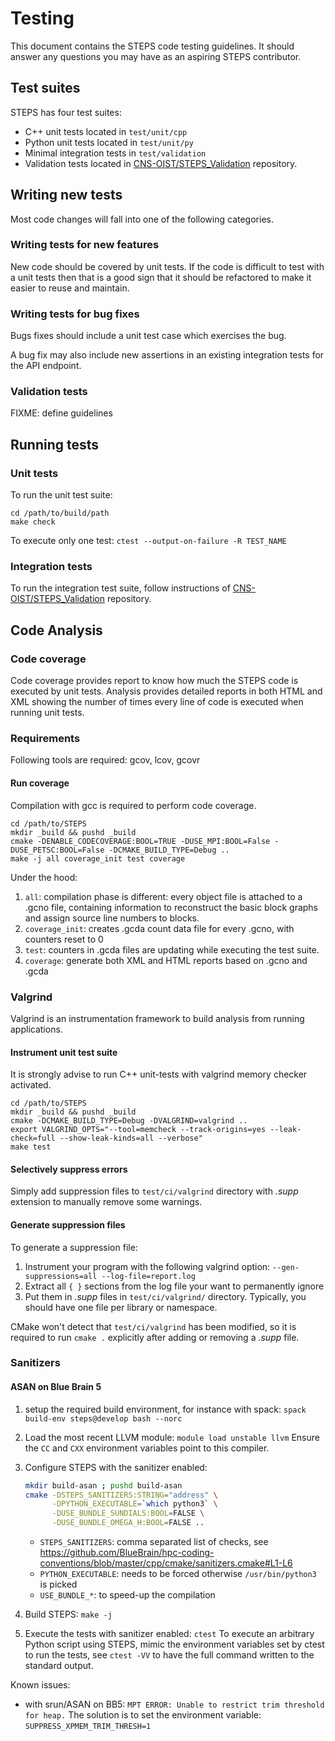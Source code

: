 # Testing

This document contains the STEPS code testing guidelines. It should answer any
questions you may have as an aspiring STEPS contributor.

## Test suites

STEPS has four test suites:

* C++ unit tests located in `test/unit/cpp`
* Python unit tests located in `test/unit/py`
* Minimal integration tests in `test/validation`
* Validation tests located in [CNS-OIST/STEPS_Validation](https://github.com/CNS-OIST/STEPS_Validation)
repository.

## Writing new tests

Most code changes will fall into one of the following categories.

### Writing tests for new features

New code should be covered by unit tests. If the code is difficult to test with
a unit tests then that is a good sign that it should be refactored to make it
easier to reuse and maintain.

### Writing tests for bug fixes

Bugs fixes should include a unit test case which exercises the bug.

A bug fix may also include new assertions in an existing integration tests for the
API endpoint.

### Validation tests

FIXME: define guidelines

## Running tests

### Unit tests
To run the unit test suite:

```
cd /path/to/build/path
make check
```

To execute only one test: `ctest --output-on-failure -R TEST_NAME`

### Integration tests

To run the integration test suite, follow instructions of
[CNS-OIST/STEPS_Validation](https://github.com/CNS-OIST/STEPS_Validation)
repository.


## Code Analysis

### Code coverage

Code coverage provides report to know how much the STEPS code is executed
by unit tests. Analysis provides detailed reports in both HTML and XML
showing the number of times every line of code is executed when running
unit tests.

### Requirements

Following tools are required: gcov, lcov, gcovr

#### Run coverage

Compilation with gcc is required to perform code coverage.

```
cd /path/to/STEPS
mkdir _build && pushd _build
cmake -DENABLE_CODECOVERAGE:BOOL=TRUE -DUSE_MPI:BOOL=False -DUSE_PETSC:BOOL=False -DCMAKE_BUILD_TYPE=Debug ..
make -j all coverage_init test coverage
```

Under the hood:

1. `all`: compilation phase is different: every object file is attached to a .gcno file,
containing information to reconstruct the basic block graphs and assign source line
numbers to blocks.
1. `coverage_init`: creates .gcda count data file for every .gcno,
with counters reset to 0
1. `test`: counters in .gcda files are updating while executing the test suite.
1. `coverage`: generate both XML and HTML reports based on .gcno and .gcda

### Valgrind

Valgrind is an instrumentation framework to build analysis from running applications.


#### Instrument unit test suite

It is strongly advise to run C++ unit-tests with valgrind memory checker activated.

```
cd /path/to/STEPS
mkdir _build && pushd _build
cmake -DCMAKE_BUILD_TYPE=Debug -DVALGRIND=valgrind ..
export VALGRIND_OPTS="--tool=memcheck --track-origins=yes --leak-check=full --show-leak-kinds=all --verbose"
make test
```

#### Selectively suppress errors

Simply add suppression files to `test/ci/valgrind` directory with *.supp* extension
to manually remove some warnings.

#### Generate suppression files

To generate a suppression file:
1. Instrument your program with the following valgrind option:
`--gen-suppressions=all --log-file=report.log`
1. Extract all `{ }` sections from the log file your want to permanently ignore
1. Put them in *.supp* files in `test/ci/valgrind/` directory. Typically, you should
   have one file per library or namespace.

CMake won't detect that `test/ci/valgrind` has been modified, so it is required
to run `cmake .` explicitly after adding or removing a *.supp* file.

### Sanitizers

#### ASAN on Blue Brain 5

1. setup the required build environment, for instance with spack: `spack build-env steps@develop bash --norc`
2. Load the most recent LLVM module: `module load unstable llvm`
   Ensure the `CC` and `CXX` environment variables point to this compiler.
3. Configure STEPS with the sanitizer enabled:
   ```bash
   mkdir build-asan ; pushd build-asan
   cmake -DSTEPS_SANITIZERS:STRING="address" \
         -DPYTHON_EXECUTABLE=`which python3` \
         -DUSE_BUNDLE_SUNDIALS:BOOL=FALSE \
         -DUSE_BUNDLE_OMEGA_H:BOOL=FALSE ..
   ```

   * `STEPS_SANITIZERS`: comma separated list of checks, see
      https://github.com/BlueBrain/hpc-coding-conventions/blob/master/cpp/cmake/sanitizers.cmake#L1-L6
   * `PYTHON_EXECUTABLE`: needs to be forced otherwise `/usr/bin/python3` is picked
   * `USE_BUNDLE_*`: to speed-up the compilation

4. Build STEPS: `make -j`
5. Execute the tests with sanitizer enabled: `ctest`
   To execute an arbitrary Python script using STEPS, mimic the environment variables set by ctest
   to run the tests, see `ctest -VV` to have the full command written to the standard output.

Known issues:
* with srun/ASAN on BB5: `MPT ERROR: Unable to restrict trim threshold for heap.`
  The solution is to set the environment variable: `SUPPRESS_XPMEM_TRIM_THRESH=1`
